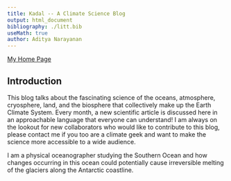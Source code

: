 ```yaml
---
title: Kadal -- A Climate Science Blog
output: html_document
bibliography: ./litt.bib
useMath: true
author: Aditya Narayanan
---
```



[My Home Page](https://adityarn.github.io/)


## Introduction


This blog talks about the fascinating science of the oceans, atmosphere, cryosphere, land, and the biosphere that collectively make up the Earth Climate System. Every month, a new scientific article is discussed here in an approachable language that everyone can understand! I am always on the lookout for new collaborators who would like to contribute to this blog, please contact me if you too are a climate geek and want to make the science more accessible to a wide audience.



I am a physical oceanographer studying the Southern Ocean and how changes occurring in this ocean could potentially cause irreversible melting of the glaciers along the Antarctic coastline.
